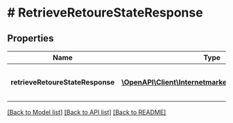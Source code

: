 # # RetrieveRetoureStateResponse

## Properties

Name | Type | Description | Notes
------------ | ------------- | ------------- | -------------
**retrieveRetoureStateResponse** | [**\OpenAPI\Client\Internetmarke\Model\RetoureState[]**](RetoureState.md) | The list of requested retoure states. | [optional]

[[Back to Model list]](../../README.md#models) [[Back to API list]](../../README.md#endpoints) [[Back to README]](../../README.md)
